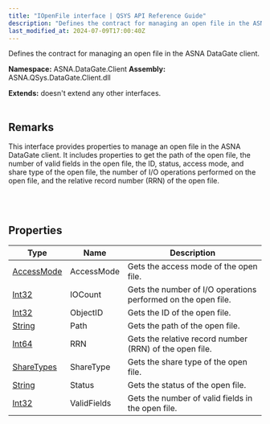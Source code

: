 ```yaml
---
title: "IOpenFile interface | QSYS API Reference Guide"
description: "Defines the contract for managing an open file in the ASNA DataGate client. "
last_modified_at: 2024-07-09T17:00:40Z
---
```


Defines the contract for managing an open file in the ASNA DataGate client.

**Namespace:** ASNA.DataGate.Client
**Assembly:** ASNA.QSys.DataGate.Client.dll

**Extends:** doesn't extend any other interfaces.
<br>
<br>

## Remarks
This interface provides properties to manage an open file in the ASNA DataGate client. 
It includes properties to get the path of the open file, the number of valid fields in the open file, 
the ID, status, access mode, and share type of the open file, 
the number of I/O operations performed on the open file, and the relative record number (RRN) of the open file.

<br>
<br>

## Properties

| Type | Name | Description
| --- | --- | --- 
| [AccessMode](/reference/datagate/datagate-common/access-mode.html) | AccessMode | Gets the access mode of the open file. |
| [Int32](https://learn.microsoft.com/en-us/dotnet/csharp/language-reference/builtin-types/integral-numeric-types) | IOCount | Gets the number of I/O operations performed on the open file. |
| [Int32](https://learn.microsoft.com/en-us/dotnet/csharp/language-reference/builtin-types/integral-numeric-types) | ObjectID | Gets the ID of the open file. |
| [String](https://learn.microsoft.com/en-us/dotnet/api/system.string?view=net-8.0) | Path | Gets the path of the open file. |
| [Int64](https://learn.microsoft.com/en-us/dotnet/csharp/language-reference/builtin-types/integral-numeric-types) | RRN | Gets the relative record number (RRN) of the open file. |
| [ShareTypes](/reference/datagate/datagate-common/share-types.html) | ShareType | Gets the share type of the open file. |
| [String](https://learn.microsoft.com/en-us/dotnet/api/system.string?view=net-8.0) | Status | Gets the status of the open file. |
| [Int32](https://learn.microsoft.com/en-us/dotnet/csharp/language-reference/builtin-types/integral-numeric-types) | ValidFields | Gets the number of valid fields in the open file. |
